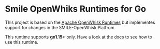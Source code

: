 <!--
#
# Licensed to the Apache Software Foundation (ASF) under one or more
# contributor license agreements.  See the NOTICE file distributed with
# this work for additional information regarding copyright ownership.
# The ASF licenses this file to You under the Apache License, Version 2.0
# (the "License"); you may not use this file except in compliance with
# the License.  You may obtain a copy of the License at
#
#     http://www.apache.org/licenses/LICENSE-2.0
#
# Unless required by applicable law or agreed to in writing, software
# distributed under the License is distributed on an "AS IS" BASIS,
# WITHOUT WARRANTIES OR CONDITIONS OF ANY KIND, either express or implied.
# See the License for the specific language governing permissions and
# limitations under the License.
#
-->
# Smile OpenWhiks Runtimes for Go
This project is based on the [Apache OpenWhisk Runtimes](https://github.com/apache/openwhisk-runtime-go/) but implementes support for changes in the SMILE-OpenWhisk Platfrom.

This runtime supports **go1.15+** only. Have a look at the [docs](./docs) to see how to use this runtime.


